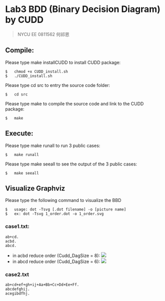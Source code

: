 # Lab3 BDD (Binary Decision Diagram) by CUDD

> NYCU EE 0811562 何祁恩

## Compile:

Please type make installCUDD to install CUDD package:
```shellscript=
$	chmod +x CUDD_install.sh
$	./CUDD_install.sh
```

Please type cd src to entry the source code folder:
```bash=
$	cd src
```

Please type make to compile the source code and link to the CUDD package:
```bash=
$	make
```

## Execute:
Please type make runall to run 3 public cases:
```bash=
$	make runall
```

Please type make seeall to see the output of the 3 public cases:
```bash=
$	make seeall
```

## Visualize Graphviz
Please type the following command to visualize the BBD
```bash=
$ 	usage: dot -Tsvg [.dot filename] -o [picture name]
$	ex: dot -Tsvg 1_order.dot -o 1_order.svg
```

### case1.txt:
```bash=
ab+cd.
acbd.
abcd.
```

*	in acbd reduce order (Cudd_DagSize = 8):
![](https://i.imgur.com/mqi2JG6.png)
*	in abcd reduce order (Cudd_DagSize = 6):
![](https://i.imgur.com/EEzIMvX.png)

### case2.txt
```bash=
ab+cd+ef+gh+ij+Aa+Bb+Cc+Dd+Ee+Ff.
abcdefghij.
acegibdfhj.
```